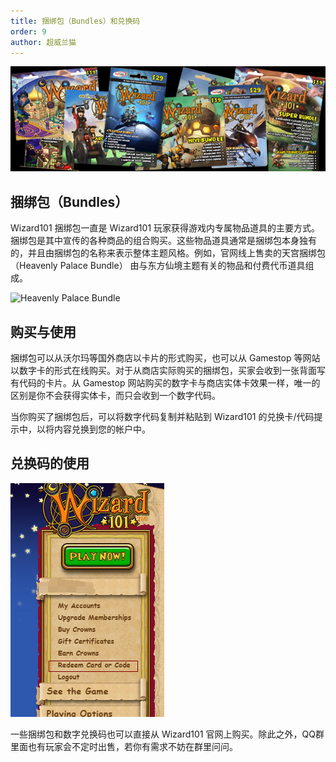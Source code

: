 ```yaml
---
title: 捆绑包（Bundles）和兑换码
order: 9
author: 超威兰猫
---
```

![输入图片说明](../../SAY%7BX6V6LK1(0)%25IWOK1_WY.png)

## 捆绑包（Bundles）

  Wizard101 捆绑包一直是 Wizard101 玩家获得游戏内专属物品道具的主要方式。捆绑包是其中宣传的各种商品的组合购买。这些物品道具通常是捆绑包本身独有的，并且由捆绑包的名称来表示整体主题风格。例如，官网线上售卖的天宫捆绑包（Heavenly Palace Bundle） 由与东方仙境主题有关的物品和付费代币道具组成。

![Heavenly Palace Bundle](https://subata.top/wp-content/uploads/2023/10/word-image-1871-1.png)

## 购买与使用

  捆绑包可以从沃尔玛等国外商店以卡片的形式购买，也可以从 Gamestop 等网站以数字卡的形式在线购买。对于从商店实际购买的捆绑包，买家会收到一张背面写有代码的卡片。从 Gamestop 网站购买的数字卡与商店实体卡效果一样，唯一的区别是你不会获得实体卡，而只会收到一个数字代码。
  
  当你购买了捆绑包后，可以将数字代码复制并粘贴到 Wizard101 的兑换卡/代码提示中，以将内容兑换到您的帐户中。

## 兑换码的使用
![数字代码的使用](../../TH_@96FFJY%7DOWE%25R%605J0PVW.png)
  
  一些捆绑包和数字兑换码也可以直接从 Wizard101 官网上购买。除此之外，QQ群里面也有玩家会不定时出售，若你有需求不妨在群里问问。

